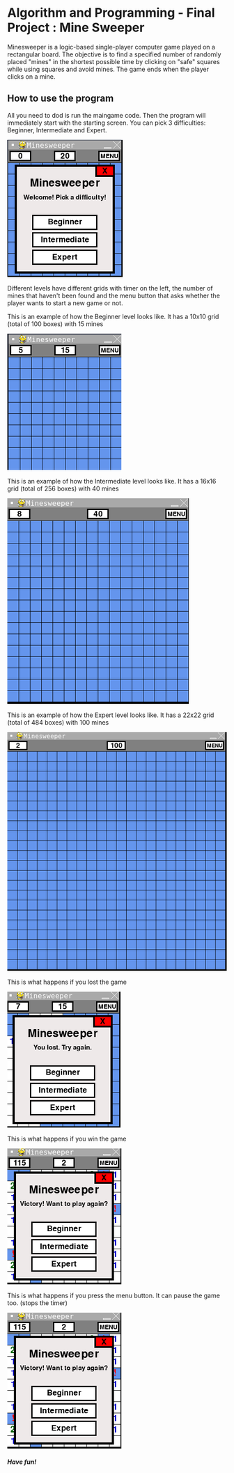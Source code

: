 # Algorithm and Programming - Final Project : Mine Sweeper

Minesweeper is a logic-based single-player computer game played on a rectangular board. The objective is to find a specified number of randomly placed "mines" in the shortest possible time by clicking on "safe" squares while using squares and avoid mines. The game ends when the player clicks on a mine. 

## How to use the program
All you need to dod is run the maingame code. Then the program will immediately start with the starting screen. You can pick 3 difficulties: Beginner, Intermediate and Expert.

![](images/image1.png)

Different levels have different grids with timer on the left, the number of mines that haven't been found and the menu button that asks whether the player wants to start a new game or not.

This is an example of how the Beginner level looks like. It has a 10x10 grid (total of 100 boxes) with 15 mines

![](images/image2.png)

This is an example of how the Intermediate level looks like. It has a 16x16 grid (total of 256 boxes) with 40 mines

![](images/image3.png)

This is an example of how the Expert level looks like. It has a 22x22 grid (total of 484 boxes) with 100 mines

![](images/image4.png)

This is what happens if you lost the game

![](images/image5.png)

This is what happens if you win the game

![](images/image6.png)

This is what happens if you press the menu button. It can pause the game too. (stops the timer)

![](images/image6.png)


##### Have fun!
